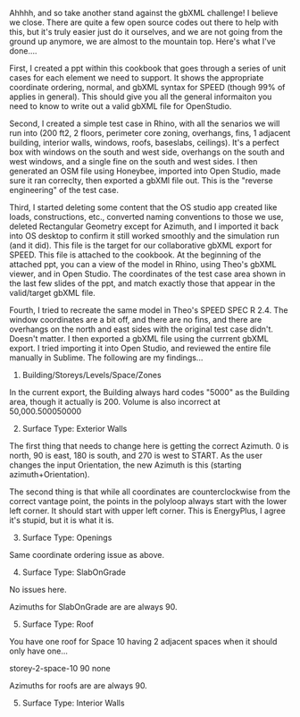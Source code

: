 Ahhhh, and so take another stand against the gbXML challenge! I believe we close. There are quite a few open source codes out there to help with this, but it's truly easier just do it ourselves, and we are not going from the ground up anymore, we are almost to the mountain top. Here's what I've done....

First, I created a ppt within this cookbook that goes through a series of unit cases for each element we need to support. It shows the appropriate coordinate ordering, normal, and gbXML syntax for SPEED (though 99% of applies in general). This should  give you all the general informaiton you need to know to write out a valid gbXML file for OpenStudio.

Second, I created a simple test case in Rhino, with all the senarios we will run into (200 ft2, 2 floors, perimeter core zoning, overhangs, fins, 1 adjacent building, interior walls, windows, roofs, baseslabs, ceilings). It's a perfect box with windows on the south and west side, overhangs on the south and west windows, and a single fine on the south and west sides. I then generated an OSM file using Honeybee, imported into Open Studio, made sure it ran correclty, then exported a gbXMl file out. This is the "reverse engineering" of the test case. 

Third, I started deleting some content that the OS studio app created like loads, constructions, etc., converted naming conventions to those we use, deleted Rectangular Geometry except for Azimuth, and I imported it back into OS desktop to confirm it stilI worked smoothly and the simulation run (and it did). This file is the target for our collaborative gbXML export for SPEED. This file is attached to the cookbook. At the beginning of the attached ppt, you can a view of the model in Rhino, using Theo's gbXML viewer, and in Open Studio. The coordinates of the test case area shown in the last few slides of the ppt, and match exactly those that appear in the valid/target gbXML file.

Fourth, I tried to recreate the same model in Theo's SPEED SPEC R 2.4. The window coordinates are a bit off, and there are no fins, and there are overhangs on the north and east sides with the original test case didn't. Doesn't matter. I then exported a gbXML file using the currrent gbXML export. I tried importing it into Open Studio, and reviewed the entire file manually in Sublime. The following are my findings...

1. Building/Storeys/Levels/Space/Zones

In the current export, the Building always hard codes "5000" as the Building area, though it actually is 200. Volume is also incorrect at 50,000.<Building id="1" buildingType="Office" ><Area>5000</Area><Volume>50000</Volume>

2. Surface Type: Exterior Walls

The first thing that needs to change here is getting the correct Azimuth. 0 is north, 90 is east, 180 is south, and 270 is west to START. As the user changes the input Orientation, the new Azimuth is this (starting azimuth+Orientation).

The second thing is that while all coordinates are counterclockwise from the correct vantage point, the points in the polyloop always start with the lower left corner. It should start with upper left corner. This is EnergyPlus, I agree it's stupid, but it is what it is.

3. Surface Type: Openings

Same coordinate ordering issue as above.

4. Surface Type: SlabOnGrade

No issues here. 

Azimuths for SlabOnGrade are are always 90.

5. Surface Type: Roof

You have one roof for Space 10 having 2 adjacent spaces when it should only have one...

<Surface surfaceType="Roof" id="surface-41" >
			<Name>storey-2-space-10</Name>
			<RectangularGeometry>
				<Azimuth>90</Azimuth>
			</RectangularGeometry>
			<CADOjectId>none</CADOjectId>
			<AdjacentSpaceId spaceIdRef="space-10" />
			<AdjacentSpaceId spaceIdRef="space-5" />

Azimuths for roofs are are always 90.

5. Surface Type: Interior Walls
